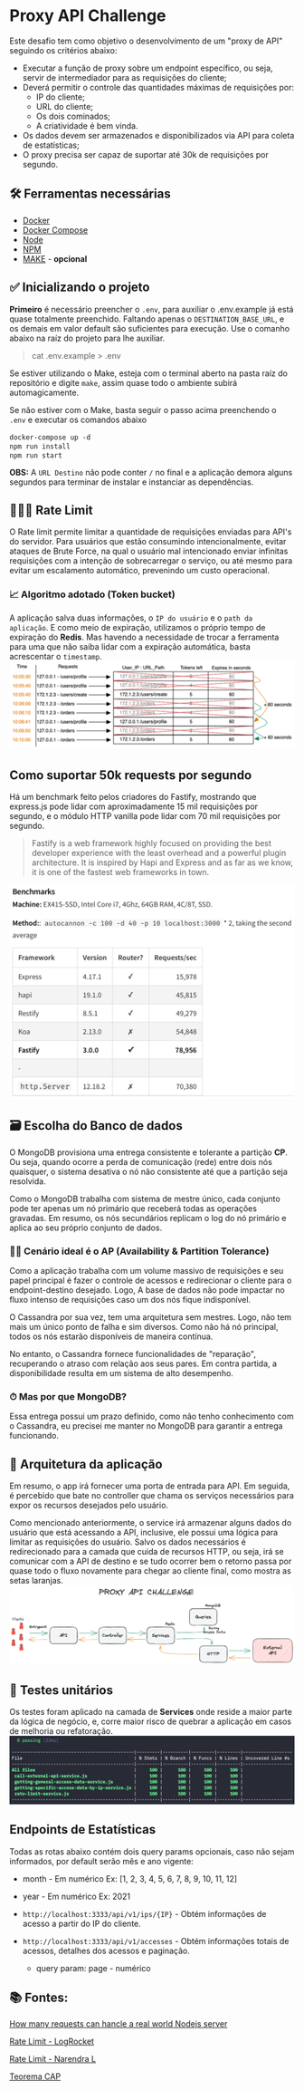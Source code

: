 # Proxy API Challenge

Este desafio tem como objetivo o desenvolvimento de um "proxy de API" seguindo
os critérios abaixo:

- Executar a função de proxy sobre um endpoint específico, ou seja, servir de
intermediador para as requisições do cliente;
- Deverá permitir o controle das quantidades máximas de requisições por:
  - IP do cliente;
  - URL do cliente;
  - Os dois cominados;
  - A criatividade é bem vinda.
- Os dados devem ser armazenados e disponibilizados via API para coleta de
estatísticas;
- O proxy precisa ser capaz de suportar até 30k de requisições por segundo.

## 🛠 Ferramentas necessárias
- [Docker](https://www.docker.com/)
- [Docker Compose](https://docs.docker.com/compose/)
- [Node](https://nodejs.org/en/)
- [NPM](https://www.npmjs.com/)
- [MAKE](https://guialinux.uniriotec.br/make/) - **opcional**

## ✅ Inicializando o projeto
**Primeiro** é necessário preencher o `.env`, para auxiliar o .env.example já
está quase totalmente preenchido. Faltando apenas o `DESTINATION_BASE_URL`, e os
demais em valor default são suficientes para execução. Use o comanho abaixo na
raíz do projeto para lhe auxiliar.
> cat .env.example > .env

Se estiver utilizando o Make, esteja com o terminal aberto na pasta raíz do
repositório e digite `make`, assim quase todo o ambiente subirá automagicamente.

Se não estiver com o Make, basta seguir o passo acima preenchendo o `.env` e
executar os comandos abaixo
```
docker-compose up -d
npm run install
npm run start
```
**OBS:** A `URL Destino` não pode conter `/` no final e a aplicação demora
alguns segundos para terminar de instalar e instanciar as dependências.

## 💂🏼‍♂️ Rate Limit
O Rate limit permite limitar a quantidade de requisições enviadas para API's do
servidor. Para usuários que estão consumindo intencionalmente, evitar ataques de
Brute Force, na qual o usuário mal intencionado enviar infinitas requisições com
a intenção de sobrecarregar o serviço, ou até mesmo para evitar um escalamento
automático, prevenindo um custo operacional.

### 📈 Algoritmo adotado (Token bucket)
A aplicação salva duas informações, o `IP do usuário` e o `path da aplicação`. E
como meio de expiração, utilizamos o próprio tempo de expiração do **Redis**.
Mas havendo a necessidade de trocar a ferramenta para uma que não saiba lidar
com a expiração automática, basta acrescentar o `timestamp`.
![Token Bucket](docs/token-bucket.png)

## Como suportar 50k requests por segundo
Há um benchmark feito pelos criadores do Fastify, mostrando que express.js pode
lidar com aproximadamente 15 mil requisições por segundo, e o módulo HTTP
vanilla pode lidar com 70 mil requisições por segundo.
> Fastify is a web framework highly focused on providing the best developer 
experience with the least overhead and a powerful plugin architecture. It is
inspired by Hapi and Express and as far as we know, it is one of the fastest web
frameworks in town.

![Fastify Benchmark](docs/fastify-benchmark.png)

## 🗃 Escolha do Banco de dados
O MongoDB provisiona uma entrega consistente e tolerante a partição **CP**. Ou
seja, quando ocorre a perda de comunicação (rede) entre dois nós quaisquer, o
sistema desativa o nó não consistente até que a partição seja resolvida.

Como o MongoDB trabalha com sistema de mestre único, cada conjunto pode ter
apenas um nó primário que receberá todas as operações gravadas. Em resumo, os
nós secundários replicam o log do nó primário e aplica ao seu próprio conjunto
de dados.

### 💁‍♂️ Cenário ideal é o AP (Availability & Partition Tolerance)
Como a aplicação trabalha com um volume massivo de requisições e seu papel
principal é fazer o controle de acessos e redirecionar o cliente para o 
endpoint-destino desejado. Logo, A base de dados não pode impactar no fluxo
intenso de requisições caso um dos nós fique indisponível.

O Cassandra por sua vez, tem uma arquitetura sem mestres. Logo, não tem mais um
único ponto de falha e sim diversos. Como não há nó principal, todos os nós
estarão disponíveis de maneira contínua.

No entanto, o Cassandra fornece funcionalidades de "reparação", recuperando o
atraso com relação aos seus pares. Em contra partida, a disponibilidade resulta
em um sistema de alto desempenho.

### ⏱ Mas por que MongoDB?
Essa entrega possui um prazo definido, como não tenho conhecimento com o
Cassandra, eu precisei me manter no MongoDB para garantir a entrega funcionando.

## 🧱 Arquitetura da aplicação
Em resumo, o app irá fornecer uma porta de entrada para API. Em seguida, é
percebido que bate no controller que chama os serviços necessários para expor
os recursos desejados pelo usuário.

Como mencionado anteriormente, o service irá armazenar alguns dados do usuário
que está acessando a API, inclusive, ele possui uma lógica para limitar as
requisições do usuário. Salvo os dados necessários é redirecionado para a camada
que cuida de recursos HTTP, ou seja, irá se comunicar com a API de destino e se
tudo ocorrer bem o retorno passa por quase todo o fluxo novamente para chegar ao
cliente final, como mostra as setas laranjas.
![Arquitetura](docs/proxy-api-challenge.png)

## 🧪 Testes unitários
Os testes foram aplicado na camada de **Services** onde reside a maior parte da
lógica de negócio, e, corre maior risco de quebrar a aplicação em casos de
melhoria ou refatoração.
![Testes unitarios](docs/unit-test-coverage.png)

## Endpoints de Estatísticas
Todas as rotas abaixo contém dois query params opcionais, caso não sejam
informados, por default serão mês e ano vigente:
- month - Em numérico Ex: [1, 2, 3, 4, 5, 6, 7, 8, 9, 10, 11, 12]
- year - Em numérico Ex: 2021

- `http://localhost:3333/api/v1/ips/{IP}` - Obtém informações de acesso a partir
  do IP do cliente.
- `http://localhost:3333/api/v1/accesses` - Obtém informações totais de acessos,
  detalhes dos acessos e paginação.
  - query param: page - numérico

## 📚 Fontes:
[How many requests can hancle a real world Nodejs server](https://javascript.plainenglish.io/how-many-requests-can-handle-a-real-world-nodejs-server-side-application-55da7a2f06f3)

[Rate Limit - LogRocket](https://blog.logrocket.com/rate-limiting-node-js/)

[Rate Limit - Narendra L](https://www.youtube.com/watch?v=mhUQe4BKZXs)

[Teorema CAP](https://www.ibm.com/br-pt/cloud/learn/cap-theorem)